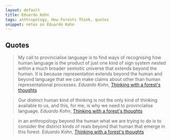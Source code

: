 ```yaml
---
layout: default
title: Eduardo Kohn
tags: anthropology, How Forests Think, quotes
snippet: notes on Eduardo Kohn
---
```


## Quotes

> My call to provincialise language is to find ways of recognising how human
> language is the product of just one kind of sign system nested within a much
> broader semiotic universe that extends beyond the human. It is because
> representation extends beyond the human and beyond language that we can make
> claims about other than human representational processes.
> <cite>Eduardo Kohn</cite>, [Thinking with a forest's thoughts](https://www.youtube.com/watch?v=mSdrdY6vmDo) 

> Our distinct human kind of thinking is not the only kind of thinking
> available to us, and this, for me, is why we need to provincialise language.
> <cite>Eduardo Kohn</cite>, [Thinking with a forest's thoughts](https://www.youtube.com/watch?v=mSdrdY6vmDo) 

> in an anthropology beyond the human what we are trying to do is to consider
> the distinct kinds of reals beyond that human that emerge in this forest.
> <cite>Eduardo Kohn</cite>, [Thinking with a forest's thoughts](https://www.youtube.com/watch?v=mSdrdY6vmDo) 

